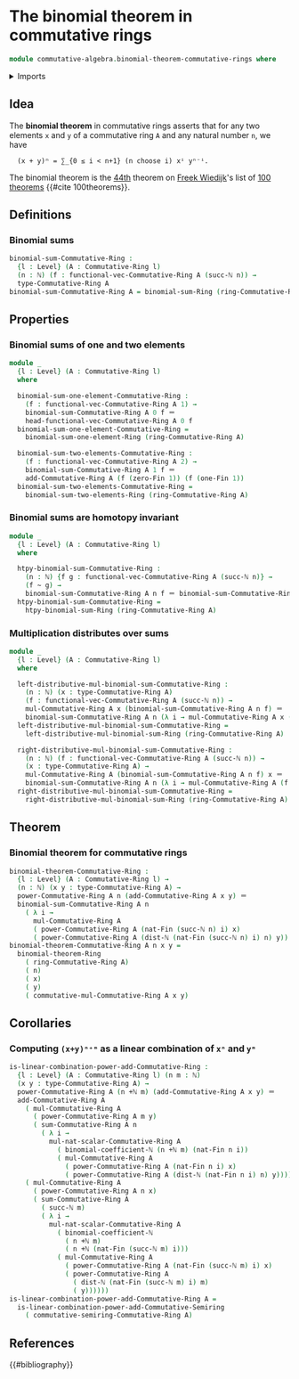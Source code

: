 # The binomial theorem in commutative rings

```agda
module commutative-algebra.binomial-theorem-commutative-rings where
```

<details><summary>Imports</summary>

```agda
open import commutative-algebra.binomial-theorem-commutative-semirings
open import commutative-algebra.commutative-rings
open import commutative-algebra.powers-of-elements-commutative-rings
open import commutative-algebra.sums-commutative-rings

open import elementary-number-theory.addition-natural-numbers
open import elementary-number-theory.binomial-coefficients
open import elementary-number-theory.distance-natural-numbers
open import elementary-number-theory.natural-numbers

open import foundation.homotopies
open import foundation.identity-types
open import foundation.universe-levels

open import linear-algebra.vectors-on-commutative-rings

open import ring-theory.binomial-theorem-rings

open import univalent-combinatorics.standard-finite-types
```

</details>

## Idea

The **binomial theorem** in commutative rings asserts that for any two elements
`x` and `y` of a commutative ring `A` and any natural number `n`, we have

```text
  (x + y)ⁿ = ∑_{0 ≤ i < n+1} (n choose i) xⁱ yⁿ⁻ⁱ.
```

The binomial theorem is the [44th](literature.100-theorems.md#44) theorem on
[Freek Wiedijk](http://www.cs.ru.nl/F.Wiedijk/)'s list of
[100 theorems](literature.100-theorems.md) {{#cite 100theorems}}.

## Definitions

### Binomial sums

```agda
binomial-sum-Commutative-Ring :
  {l : Level} (A : Commutative-Ring l)
  (n : ℕ) (f : functional-vec-Commutative-Ring A (succ-ℕ n)) →
  type-Commutative-Ring A
binomial-sum-Commutative-Ring A = binomial-sum-Ring (ring-Commutative-Ring A)
```

## Properties

### Binomial sums of one and two elements

```agda
module _
  {l : Level} (A : Commutative-Ring l)
  where

  binomial-sum-one-element-Commutative-Ring :
    (f : functional-vec-Commutative-Ring A 1) →
    binomial-sum-Commutative-Ring A 0 f ＝
    head-functional-vec-Commutative-Ring A 0 f
  binomial-sum-one-element-Commutative-Ring =
    binomial-sum-one-element-Ring (ring-Commutative-Ring A)

  binomial-sum-two-elements-Commutative-Ring :
    (f : functional-vec-Commutative-Ring A 2) →
    binomial-sum-Commutative-Ring A 1 f ＝
    add-Commutative-Ring A (f (zero-Fin 1)) (f (one-Fin 1))
  binomial-sum-two-elements-Commutative-Ring =
    binomial-sum-two-elements-Ring (ring-Commutative-Ring A)
```

### Binomial sums are homotopy invariant

```agda
module _
  {l : Level} (A : Commutative-Ring l)
  where

  htpy-binomial-sum-Commutative-Ring :
    (n : ℕ) {f g : functional-vec-Commutative-Ring A (succ-ℕ n)} →
    (f ~ g) →
    binomial-sum-Commutative-Ring A n f ＝ binomial-sum-Commutative-Ring A n g
  htpy-binomial-sum-Commutative-Ring =
    htpy-binomial-sum-Ring (ring-Commutative-Ring A)
```

### Multiplication distributes over sums

```agda
module _
  {l : Level} (A : Commutative-Ring l)
  where

  left-distributive-mul-binomial-sum-Commutative-Ring :
    (n : ℕ) (x : type-Commutative-Ring A)
    (f : functional-vec-Commutative-Ring A (succ-ℕ n)) →
    mul-Commutative-Ring A x (binomial-sum-Commutative-Ring A n f) ＝
    binomial-sum-Commutative-Ring A n (λ i → mul-Commutative-Ring A x (f i))
  left-distributive-mul-binomial-sum-Commutative-Ring =
    left-distributive-mul-binomial-sum-Ring (ring-Commutative-Ring A)

  right-distributive-mul-binomial-sum-Commutative-Ring :
    (n : ℕ) (f : functional-vec-Commutative-Ring A (succ-ℕ n)) →
    (x : type-Commutative-Ring A) →
    mul-Commutative-Ring A (binomial-sum-Commutative-Ring A n f) x ＝
    binomial-sum-Commutative-Ring A n (λ i → mul-Commutative-Ring A (f i) x)
  right-distributive-mul-binomial-sum-Commutative-Ring =
    right-distributive-mul-binomial-sum-Ring (ring-Commutative-Ring A)
```

## Theorem

### Binomial theorem for commutative rings

```agda
binomial-theorem-Commutative-Ring :
  {l : Level} (A : Commutative-Ring l) →
  (n : ℕ) (x y : type-Commutative-Ring A) →
  power-Commutative-Ring A n (add-Commutative-Ring A x y) ＝
  binomial-sum-Commutative-Ring A n
    ( λ i →
      mul-Commutative-Ring A
      ( power-Commutative-Ring A (nat-Fin (succ-ℕ n) i) x)
      ( power-Commutative-Ring A (dist-ℕ (nat-Fin (succ-ℕ n) i) n) y))
binomial-theorem-Commutative-Ring A n x y =
  binomial-theorem-Ring
    ( ring-Commutative-Ring A)
    ( n)
    ( x)
    ( y)
    ( commutative-mul-Commutative-Ring A x y)
```

## Corollaries

### Computing `(x+y)ⁿ⁺ᵐ` as a linear combination of `xⁿ` and `yᵐ`

```agda
is-linear-combination-power-add-Commutative-Ring :
  {l : Level} (A : Commutative-Ring l) (n m : ℕ)
  (x y : type-Commutative-Ring A) →
  power-Commutative-Ring A (n +ℕ m) (add-Commutative-Ring A x y) ＝
  add-Commutative-Ring A
    ( mul-Commutative-Ring A
      ( power-Commutative-Ring A m y)
      ( sum-Commutative-Ring A n
        ( λ i →
          mul-nat-scalar-Commutative-Ring A
            ( binomial-coefficient-ℕ (n +ℕ m) (nat-Fin n i))
            ( mul-Commutative-Ring A
              ( power-Commutative-Ring A (nat-Fin n i) x)
              ( power-Commutative-Ring A (dist-ℕ (nat-Fin n i) n) y)))))
    ( mul-Commutative-Ring A
      ( power-Commutative-Ring A n x)
      ( sum-Commutative-Ring A
        ( succ-ℕ m)
        ( λ i →
          mul-nat-scalar-Commutative-Ring A
            ( binomial-coefficient-ℕ
              ( n +ℕ m)
              ( n +ℕ (nat-Fin (succ-ℕ m) i)))
            ( mul-Commutative-Ring A
              ( power-Commutative-Ring A (nat-Fin (succ-ℕ m) i) x)
              ( power-Commutative-Ring A
                ( dist-ℕ (nat-Fin (succ-ℕ m) i) m)
                ( y))))))
is-linear-combination-power-add-Commutative-Ring A =
  is-linear-combination-power-add-Commutative-Semiring
    ( commutative-semiring-Commutative-Ring A)
```

## References

{{#bibliography}}
